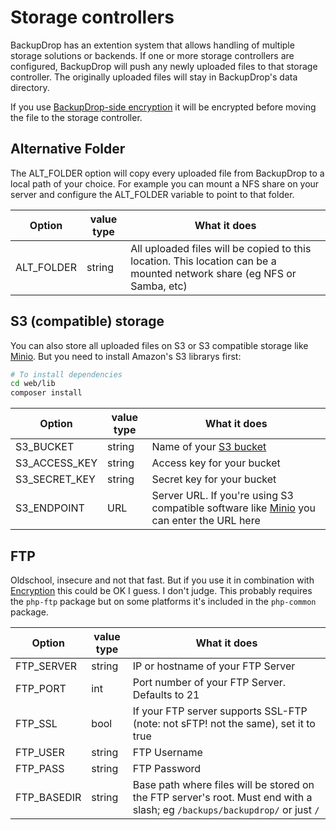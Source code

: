 # Storage controllers

BackupDrop has an extention system that allows handling of multiple storage solutions or backends. If one or more storage controllers are configured, BackupDrop will push any newly uploaded files to that storage controller. The originally uploaded files will stay in BackupDrop's data directory.

If you use [BackupDrop-side encryption](/rtfm/encryption.md) it will be encrypted before moving the file to the storage controller.


## Alternative Folder

The ALT_FOLDER option will copy every uploaded file from BackupDrop to a local path of your choice. For example you can mount a NFS share on your server and configure the ALT_FOLDER variable to point to that folder.

|Option | value type | What it does|
|---                      | ---     | ---|
| ALT_FOLDER              | string  | All uploaded files will be copied to this location. This location can be a mounted network share (eg NFS or Samba, etc) |


## S3 (compatible) storage

You can also store all uploaded files on S3 or S3 compatible storage like [Minio](https://min.io/). But you need to install Amazon's S3 librarys first:

```bash
# To install dependencies
cd web/lib
composer install
```

|Option | value type | What it does|
|---                                | ---           | ---|
|S3_BUCKET                          | string        | Name of your [S3 bucket](https://aws.amazon.com/s3/) |
|S3_ACCESS_KEY                      | string        | Access key for your bucket|
|S3_SECRET_KEY                      | string        | Secret key for your bucket |
|S3_ENDPOINT                        | URL           | Server URL. If you're using S3 compatible software like [Minio](https://min.io/) you can enter the URL here |

## FTP

Oldschool, insecure and not that fast. But if you use it in combination with [Encryption](/rtfm/encryption.md) this could be OK I guess. I don't judge.
This probably requires the `php-ftp` package but on some platforms it's included in the `php-common` package.

|Option | value type | What it does|
|---                      | ---         | ---|
|FTP_SERVER               | string      | IP or hostname of your FTP Server |
|FTP_PORT                 | int         | Port number of your FTP Server. Defaults to 21 |
|FTP_SSL                  | bool        | If your FTP server supports SSL-FTP (note: not sFTP! not the same), set it to true |
|FTP_USER                 | string      | FTP Username |
|FTP_PASS                 | string      | FTP Password |
|FTP_BASEDIR              | string      | Base path where files will be stored on the FTP server's root. Must end with a slash; eg `/backups/backupdrop/` or just `/` |

